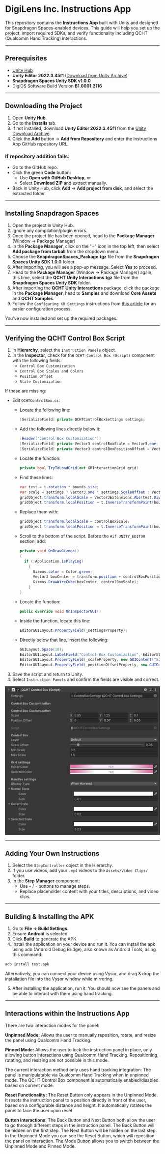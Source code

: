 # DigiLens Inc. Instructions App

This repository contains the **Instructions App** built with Unity and designed for Snapdragon Spaces-enabled devices. This guide will help you set up the project, import required SDKs, and verify functionality including QCHT (Qualcomm Hand Tracking) interactions.

---

## Prerequisites

- [Unity Hub](https://unity.com/download)
- **Unity Editor 2022.3.45f1** ([Download from Unity Archive](https://unity.com/releases/editor/archive))
- **Snapdragon Spaces Unity SDK v1.0.0**
- DigiOS Software Build Version **B1.0001.2116**

---

## Downloading the Project

1. Open **Unity Hub**.
2. Go to the **Installs** tab.
3. If not installed, download **Unity Editor 2022.3.45f1** from the [Unity Download Archive](https://unity.com/releases/editor/archive).
4. Click the **Add** button → **Add from Repository** and enter the Instructions App GitHub repository URL.

### If repository addition fails:

- Go to the GitHub repo.
- Click the green **Code** button:
  - Use **Open with GitHub Desktop**, or
  - Select **Download ZIP** and extract manually.
- Back in Unity Hub, click **Add** → **Add project from disk**, and select the extracted folder.

---

## Installing Snapdragon Spaces

1. Open the project in Unity Hub.
2. Ignore any compilation/plugin errors.
3. Once the project file has been opened, head to the **Package Manager** (Window → Package Manager)
4. In the **Package Manager**, click on the "+" icon in the top left, then select **Add package from tarball** from the dropdown menu.
5. Choose the **SnapdragonSpaces_Package.tgz** file from the **Snapdragon Spaces Unity SDK 1.0.0** folder.
6. After importing, you will see a pop-up message. Select **Yes** to proceed.
7. Head to the **Package Manager** (Window → Package Manager) again; this time, select the **QCHT Unity Interactions.tgz** file from the **Snapdragon Spaces Unity SDK** folder.
8. After importing the **QCHT Unity Interactions** package, click the package in the **Package Manager**, head to **Samples** and download **Core Assets** and **QCHT Samples**.
9. Follow the `Configuring XR Settings` instructions from [this article](https://developer.digilens.com/hc/en-us/articles/36241428293659-Developing-for-Snapdragon-Spaces-1-0-1#h_01JF93CTK84V4FPSYS8Y8QEB31) for an easier configuration process.

You’ve now installed and set up the required packages.

---

## Verifying the QCHT Control Box Script

1. In **Hierarchy**, select the `Instruction Panels` object.
2. In the **Inspector**, check for the `QCHT Control Box (Script)` component with the following fields:
   - `Control Box Customization`
   - `Control Box Scales and Colors`
   - `Position Offset`
   - `State Customization`

If these are missing:

- Edit `QCHTControlBox.cs`:
  - Locate the following line:

    ```csharp
    [SerializeField] private QCHTControlBoxSettings settings;
    ```

  - Add the following lines directly below it:

    ```csharp
    [Header("Control Box Customization")]
    [SerializeField] private Vector3 controlBoxScale = Vector3.one;
    [SerializeField] private Vector3 controlBoxPositionOffset = Vector3.zero;
    ```

  - Locate the function:

    ```csharp
    private bool TryToLoadGrid(out XRInteractionGrid grid)
    ```

  - Find these lines:

    ```csharp
    var test = t.rotation * bounds.size;
    var scale = settings ? Vector3.one * settings.ScaleOffset : Vector3.one;
    gridObject.transform.localScale = Vector3Extensions.Abs(test.Divide(t.lossyScale)) + scale;
    gridObject.transform.localPosition = t.InverseTransformPoint(bounds.center);
    ```

  - Replace them with:

    ```csharp
    gridObject.transform.localScale = controlBoxScale;
    gridObject.transform.localPosition = t.InverseTransformPoint(bounds.center) + controlBoxPositionOffset;
    ```

  - Scroll to the bottom of the script. Before the `#if UNITY_EDITOR` section, add:
 
    ```csharp
    private void OnDrawGizmos()
    {
      if (!Application.isPlaying)
        {
          Gizmos.color = Color.green;
          Vector3 boxCenter = transform.position + controlBoxPositionOffset;
          Gizmos.DrawWireCube(boxCenter, controlBoxScale);
        }
    }
    ```
    
  - Locate the function:
 
    ```csharp
    public override void OnInspectorGUI()
    ```

  - Inside the function, locate this line:
 
    ```csharp
    EditorGUILayout.PropertyField(_settingsProperty);
    ```

  - Directly below that line, insert the following:
 
    ```csharp
    GUILayout.Space(10);
    EditorGUILayout.LabelField("Control Box Customization", EditorStyles.boldLabel);
    EditorGUILayout.PropertyField(_scaleProperty, new GUIContent("Scale"));
    EditorGUILayout.PropertyField(_positionOffsetProperty, new GUIContent("Position Offset"));
    ```
3. Save the script and return to Unity.
4. Select `Instruction Panels` and confirm the fields are visible and correct.

![Instructions App Preview](Assets/Repository/repo_image.png)

---

## Adding Your Own Instructions

1. Select the `StepController` object in the Hierarchy.
2. If you use videos, add your `.mp4` videos to the `Assets/Video Clips/` folder.
3. In the **Step Manager** component:
   - Use `+` / `-` buttons to manage steps.
   - Replace placeholder content with your titles, descriptions, and video clips.

---

## Building & Installing the APK

1. Go to **File → Build Settings**.
2. Ensure **Android** is selected.
3. Click **Build** to generate the APK.
4. Install the application on your device and run it. You can install the apk using adb (Android Debug Bridge), also known as Android Tools, using this command:
  ```bash
  adb install test.apk
  ```
  Alternatively, you can connect your device using Vysor, and drag & drop the installation file into the Vysor window while mirroring.
  
5. After installing the application, run it. You should now see the panels and be able to interact with them using hand tracking.

---

## Interactions within the Instructions App

There are two interaction modes for the panel:

**Unpinned Mode:** Allows the user to manually reposition, rotate, and resize the panel using Qualcomm Hand Tracking.

**Pinned Mode:** Allows the user to lock the instruction panel in place, only allowing button interactions using Qualcomm Hand Tracking. Repositioning, rotating, and resizing are not possible in this mode.

The current interaction method only uses hand tracking integration:
The panel is manipulatable via Qualcomm Hand Tracking when in unpinned mode.
The QCHT Control Box component is automatically enabled/disabled based on current mode.

**Reset Functionality:**
The Reset Button only appears in the Unpinned Mode. It resets the instruction panel to a position directly in front of the user, based on a configurable distance and height. It automatically rotates the panel to face the user upon reset.

**Button Interactions:**
The Back Button and Next Button both allow the user to go through different steps in the instruction panel. The Back Button will be hidden on the first step. The Next Button will be hidden on the last step.
In the Unpinned Mode you can see the Reset Button, which will reposition the panel on interaction.
The Mode Button allows you to switch between the Unpinned Mode and Pinned Mode.
